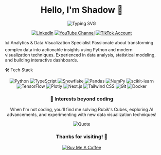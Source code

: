 <div align="center">
   <h1>
      Hello, I'm Shadow 👋
   </h1>
</div>
<div align="center">
   <img src="https://readme-typing-svg.herokuapp.com?font=Fira+Code&pause=1000&center=true&vCenter=true&width=435&lines=Web+Development;Visualization+Expert;Data+Scientist;Machine+Learning" alt="Typing SVG" />
</div>

<p align="center">
   <a href="https://linkedin.com/in/yourprofile"><img src="https://img.shields.io/badge/LinkedIn-0077B5?style=for-the-badge&logo=linkedin&logoColor=white" alt="LinkedIn"/></a>
   <a href="https://www.youtube.com/c/yourchannelname"><img src="https://img.shields.io/badge/YouTube-FF0000?style=for-the-badge&logo=youtube&logoColor=white" alt="YouTube Channel"/></a>
   <a href="https://www.tiktok.com/@yourusername"><img src="https://img.shields.io/badge/TikTok-000000?style=for-the-badge&logo=tiktok&logoColor=white" alt="TikTok Account"/></a>
</p>

📊 Analytics & Data Visualization Specialist
 Passionate about transforming complex data into actionable insights using Python and modern visualization techniques. Experienced in data analysis, statistical modeling, and building interactive dashboards.

🛠️ Tech Stack
<div align="center">
   <img src="https://img.shields.io/badge/Python-3776AB?style=for-the-badge&logo=python&logoColor=white" alt="Python"/>
   <img src="https://img.shields.io/badge/TypeScript-3178C6?style=for-the-badge&logo=typescript&logoColor=white" alt="TypeScript"/>
   <img src="https://img.shields.io/badge/Snowflake-29B5E8?style=for-the-badge&logo=snowflake&logoColor=white" alt="Snowflake"/>
   <img src="https://img.shields.io/badge/Pandas-150458?style=for-the-badge&logo=pandas&logoColor=white" alt="Pandas"/>
   <img src="https://img.shields.io/badge/NumPy-013243?style=for-the-badge&logo=numpy&logoColor=white" alt="NumPy"/>
   <img src="https://img.shields.io/badge/scikit--learn-F7931E?style=for-the-badge&logo=scikit-learn&logoColor=white" alt="scikit-learn"/>
   <img src="https://img.shields.io/badge/TensorFlow-FF6F00?style=for-the-badge&logo=tensorflow&logoColor=white" alt="TensorFlow"/>
   <img src="https://img.shields.io/badge/Plotly-3F4F75?style=for-the-badge&logo=plotly&logoColor=white" alt="Plotly"/>
   <img src="https://img.shields.io/badge/Next.js-000000?style=for-the-badge&logo=next.js&logoColor=white" alt="Next.js"/>
   <img src="https://img.shields.io/badge/Tailwind_CSS-38B2AC?style=for-the-badge&logo=tailwind-css&logoColor=white" alt="Tailwind CSS"/>
   <img src="https://img.shields.io/badge/Git-F05032?style=for-the-badge&logo=git&logoColor=white" alt="Git"/>
   <img src="https://img.shields.io/badge/Docker-2496ED?style=for-the-badge&logo=docker&logoColor=white" alt="Docker"/>
</div>

<div align="center">
<h3>🧩 Interests beyond coding</h3>
   <p>When I'm not coding, you'll find me solving Rubik's Cubes, exploring AI advancements, and experimenting with new data visualization techniques!</p>
</div>

<div align="center">
<img src="https://quotes-github-readme.vercel.app/api?type=horizontal&theme=tokyonight" alt="Quote"/>

<h3>Thanks for visiting! 👋</h3>

<a href="https://www.buymeacoffee.com/yourusername">
   <img src="https://img.shields.io/badge/Buy_Me_A_Coffee-FFDD00?style=for-the-badge&logo=buy-me-a-coffee&logoColor=black" alt="Buy Me A Coffee"/>
</a>
</div>
